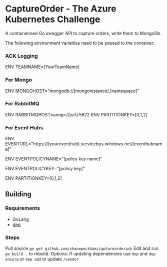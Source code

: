 # CaptureOrder  - The Azure Kubernetes Challenge

A containerised Go swagger API to capture orders, write them to MongoDb.

The following environment variables need to be passed to the container:

### ACK Logging
ENV TEAMNAME=[YourTeamName]

### For Mongo
ENV MONGOHOST="mongodb://[mongoinstance].[namespace]"
### For RabbitMQ
ENV RABBITMQHOST=amqp://[url]:5672
ENV PARTITIONKEY=[0,1,2]
### For Event Hubs
ENV EVENTURL="https://[youreventhub].servicebus.windows.net/[eventhubname]"

ENV EVENTPOLICYNAME="[policy key name]"

ENV EVENTPOLICYKEY="[policy key]"

ENV PARTITIONKEY=[0,1,2]

## Building

### Requirements

- GoLang
- [dep](https://github.com/golang/dep)

### Steps

Pull source `go get github.com/shanepeckham/captureorderack`
Edit and run `go build .` to rebuild.
Options: If updating dependencies use `dep` and `dep ensure` or `dep add` to update `/vendor`